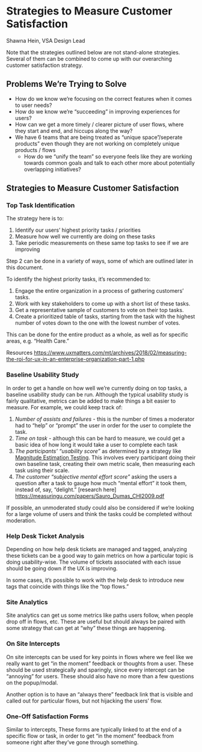 # Strategies to Measure Customer Satisfaction
Shawna Hein, VSA Design Lead

Note that the strategies outlined below are not stand-alone strategies. Several of them can be combined to come up with our overarching customer satisfaction strategy.

## Problems We’re Trying to Solve
* How do we know we’re focusing on the correct features when it comes to user needs?
* How do we know we’re “succeeding” in improving experiences for users?
* How can we get a more timely / clearer picture of user flows, where they start and end, and hiccups along the way?
* We have 6 teams that are being treated as “unique space”/seperate products” even though they are not working on completely unique products / flows 
    * How do we “unify the team” so everyone feels like they are working towards common goals and talk to each other more about potentially overlapping initiatives?

## Strategies to Measure Customer Satisfaction
### Top Task Identification
The strategy here is to:
1. Identify our users’ highest priority tasks / priorities
2. Measure how well we currently are doing on these tasks
3. Take periodic measurements on these same top tasks to see if we are improving

Step 2 can be done in a variety of ways, some of which are outlined later in this document.

To identify the highest priority tasks, it’s recommended to:
1. Engage the entire organization in a process of gathering customers’ tasks.
2. Work with key stakeholders to come up with a short list of these tasks.
3. Get a representative sample of customers to vote on their top tasks.
4. Create a prioritized table of tasks, starting from the task with the highest number of votes down to the one with the lowest number of votes.

This can be done for the entire product as a whole, as well as for specific areas, e.g. “Health Care.”

Resources
https://www.uxmatters.com/mt/archives/2018/02/measuring-the-roi-for-ux-in-an-enterprise-organization-part-1.php

### Baseline Usability Study
In order to get a handle on how well we’re currently doing on top tasks, a baseline usability study can be run.  Although the typical usability study is fairly qualitative, metrics can be added to make things a bit easier to measure. For example, we could keep track of:
1. *Number of assists and failures* - this is the number of times a moderator had to “help” or “prompt” the user in order for the user to complete the task.
2. *Time on task* - although this can be hard to measure, we could get a basic idea of how long it would take a user to complete each task
3. *The participants’ “usability score”* as determined by a strategy like [Magnitude Estimation Testing](https://journals.sagepub.com/doi/abs/10.1177/154193120304700406?journalCode=proe). This involves every participant doing their own baseline task, creating their own metric scale, then measuring each task using their scale.
4. *The customer “subjective mental effort score”* asking the users a question after a task to gauge how much “mental effort” it took them, instead of, say, “delight.”  [research here] https://measuringu.com/papers/Sauro_Dumas_CHI2009.pdf

If possible, an unmoderated study could also be considered if we’re looking for a large volume of users and think the tasks could be completed without moderation.

### Help Desk Ticket Analysis
Depending on how help desk tickets are managed and tagged, analyzing these tickets can be a good way to gain metrics on how a particular topic is doing usability-wise. The volume of tickets associated with each issue should be going down if the UX is improving.

In some cases, it’s possible to work with the help desk to introduce new tags that coincide with things like the “top flows.”

### Site Analytics
Site analytics can get us some metrics like paths users follow, when people drop off in flows, etc. These are useful but should always be paired with some strategy that can get at “why” these things are happening.

### On Site Intercepts
On site intercepts can be used for key points in flows where we feel like we really want to get “in the moment” feedback or thoughts from a user. These should be used strategically and sparingly, since every intercept can be “annoying” for users.  These should also have no more than a few questions on the popup/modal.  

Another option is to have an “always there” feedback link that is visible and called out for particular flows, but not hijacking the users’ flow.

### One-Off Satisfaction Forms
Similar to intercepts, These forms are typically linked to at the end of a specific flow or task, in order to get “in the moment” feedback from someone right after they’ve gone through something. 
